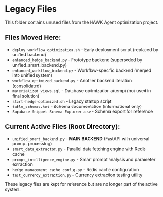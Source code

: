 # Legacy Files

This folder contains unused files from the HAWK Agent optimization project.

## Files Moved Here:
- `deploy_workflow_optimization.sh` - Early deployment script (replaced by unified backend)
- `enhanced_hedge_backend.py` - Prototype backend (superseded by unified_smart_backend.py)  
- `enhanced_workflow_backend.py` - Workflow-specific backend (merged into unified system)
- `workflow_optimized_backend.py` - Another backend iteration (consolidated)
- `materialized_views.sql` - Database optimization attempt (not used in final solution)
- `start-hedge-optimized.sh` - Legacy startup script
- `table_schemas.txt` - Schema documentation (informational only)
- `Supabase Snippet Schema Explorer.csv` - Schema export for reference

## Current Active Files (Root Directory):
- `unified_smart_backend.py` - **MAIN BACKEND** (FastAPI with universal prompt processing)
- `smart_data_extractor.py` - Parallel data fetching engine with Redis cache
- `prompt_intelligence_engine.py` - Smart prompt analysis and parameter extraction
- `hedge_management_cache_config.py` - Redis cache configuration
- `test_currency_extraction.py` - Currency extraction testing utility

These legacy files are kept for reference but are no longer part of the active system.